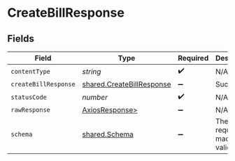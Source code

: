 # CreateBillResponse


## Fields

| Field                                                                  | Type                                                                   | Required                                                               | Description                                                            |
| ---------------------------------------------------------------------- | ---------------------------------------------------------------------- | ---------------------------------------------------------------------- | ---------------------------------------------------------------------- |
| `contentType`                                                          | *string*                                                               | :heavy_check_mark:                                                     | N/A                                                                    |
| `createBillResponse`                                                   | [shared.CreateBillResponse](../../models/shared/createbillresponse.md) | :heavy_minus_sign:                                                     | Success                                                                |
| `statusCode`                                                           | *number*                                                               | :heavy_check_mark:                                                     | N/A                                                                    |
| `rawResponse`                                                          | [AxiosResponse>](https://axios-http.com/docs/res_schema)               | :heavy_minus_sign:                                                     | N/A                                                                    |
| `schema`                                                               | [shared.Schema](../../models/shared/schema.md)                         | :heavy_minus_sign:                                                     | The request made is not valid.                                         |